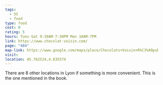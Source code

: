 ```yaml
---
tags:
  - 5S
  - food
type: food
cost: 0
rating: 5
hours: Tues-Sat 9:30AM-7:30PM Mon 10AM-7PM
link: https://www.chocolat-voisin.com/
page: "484"
map-link: https://www.google.com/maps/place/Chocolats+Voisin+R%C3%A9publique/@45.7625524,4.8260058,16z/data=!3m1!5s0x47f4ea566d49af83:0x878d1bc9982110d4!4m10!1m2!2m1!1svoisin!3m6!1s0x47f4ea566b1770b7:0x6b4dcac04e574b46!8m2!3d45.7625524!4d4.835533!15sCgZ2b2lzaW5aCCIGdm9pc2lukgERY2hvY29sYXRlX2FydGlzYW7gAQA!16s%2Fg%2F1t_wnps1?entry=ttu&g_ep=EgoyMDI0MTAwMi4xIKXMDSoASAFQAw%3D%3D
visit: 
location: 45.762524,4.835574
---
```

There are 8 other locations in Lyon if something is more convenient. This is the one mentioned in the book.